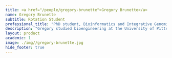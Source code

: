 ```yaml
---
title: <a href="/people/gregory-brunette">Gregory Brunette</a>
name: Gregory Brunette
subtitle: Rotation Student
professional_title: "PhD student, Bioinformatics and Integrative Genomics (BIG)"  # Joined professional titles
description: "Gregory studied bioengineering at the University of Pittsburgh, where he also conducted research in DNA repair. He is now a PhD student in the Bioinformatics and Integrative Genomics (BIG) Program at HMS, studying genome stability and chromosomal rearrangements in the Park and Pellman labs."
layout: product
academic: 1
image: ./img//gregory-brunette.jpg
hide_footer: true
---
```

